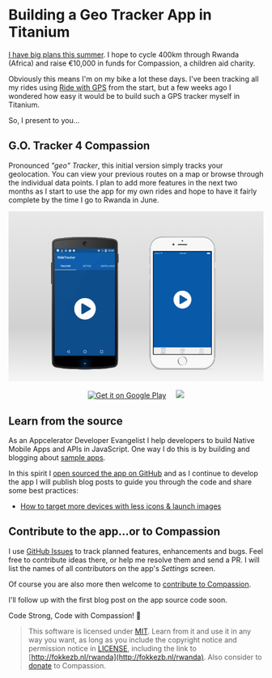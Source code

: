 # Building a Geo Tracker App in Titanium

[I have big plans this summer](http://fokkezb.nl/rwanda). I hope to cycle 400km through Rwanda (Africa) and raise €10,000 in funds for Compassion, a children aid charity.

Obviously this means I'm on my bike a lot these days. I've been tracking all my rides using [Ride with GPS](https://ridewithgps.com) from the start, but a few weeks ago I wondered how easy it would be to build such a GPS tracker myself in Titanium.

So, I present to you...

## G.O. Tracker 4 Compassion

Pronounced *"geo" Tracker*, this initial version simply tracks your geolocation. You can view your previous routes on a map or browse through the individual data points. I plan to add more features in the next two months as I start to use the app for my own rides and hope to have it fairly complete by the time I go to Rwanda in June.

![Screenshots](docs/assets/screenshots.png)

<p align="center"><a href="https://play.google.com/store/apps/details?id=nl.fokkezb.tracker" target="_blank"><img alt="Get it on Google Play" src="https://play.google.com/intl/en_us/badges/images/apps/en-play-badge.png" width="150" /></a>&nbsp;&nbsp;&nbsp;&nbsp;&nbsp;<a href="https://itunes.apple.com/us/app/g.o.-tracker-4-compassion/id1100240821?ls=1&mt=8" target="_blank"><img src="https://devimages.apple.com.edgekey.net/app-store/marketing/guidelines/images/badge-download-on-the-app-store.svg" width="150" /></a></p>

## Learn from the source

As an Appcelerator Developer Evangelist I help developers to build Native Mobile Apps and APIs in JavaScript. One way I do this is by building and blogging about [sample apps](https://github.com/appcelerator-developer-relations).

In this spirit I [open sourced the app on GitHub](https://github.com/fokkezb/tracker) and as I continue to develop the app I will publish blog posts to guide you through the code and share some best practices:

* [How to target more devices with less icons & launch images](docs/icons-launch-images.md)

## Contribute to the app...or to Compassion

I use [GitHub Issues](https://github.com/fokkezb/tracker/issues) to track planned features, enhancements and bugs. Feel free to contribute ideas there, or help me resolve them and send a PR. I will list the names of all contributors on the app's *Settings* screen.

Of course you are also more then welcome to [contribute to Compassion](http://fokkezb.nl/rwanda).

I'll follow up with the first blog post on the app source code soon.

Code Strong, Code with Compassion! 🚴

> This software is licensed under [MIT](http://choosealicense.com/licenses/mit/). Learn from it and use it in any way you want, as long as you include the copyright notice and permission notice in [LICENSE](LICENSE), including the link to [http://fokkezb.nl/rwanda](http://fokkezb.nl/rwanda). Also consider to [donate](https://www.muskathlon.com/en-us/athletes/1134/fokke-zandbergen.html) to Compassion.
